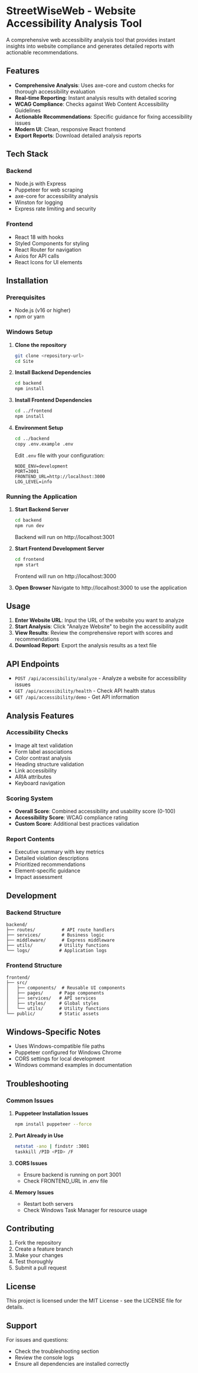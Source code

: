 # StreetWiseWeb - Website Accessibility Analysis Tool

A comprehensive web accessibility analysis tool that provides instant insights into website compliance and generates detailed reports with actionable recommendations.

## Features

- **Comprehensive Analysis**: Uses axe-core and custom checks for thorough accessibility evaluation
- **Real-time Reporting**: Instant analysis results with detailed scoring
- **WCAG Compliance**: Checks against Web Content Accessibility Guidelines
- **Actionable Recommendations**: Specific guidance for fixing accessibility issues
- **Modern UI**: Clean, responsive React frontend
- **Export Reports**: Download detailed analysis reports

## Tech Stack

### Backend
- Node.js with Express
- Puppeteer for web scraping
- axe-core for accessibility analysis
- Winston for logging
- Express rate limiting and security

### Frontend
- React 18 with hooks
- Styled Components for styling
- React Router for navigation
- Axios for API calls
- React Icons for UI elements

## Installation

### Prerequisites
- Node.js (v16 or higher)
- npm or yarn

### Windows Setup

1. **Clone the repository**
   ```bash
   git clone <repository-url>
   cd Site
   ```

2. **Install Backend Dependencies**
   ```bash
   cd backend
   npm install
   ```

3. **Install Frontend Dependencies**
   ```bash
   cd ../frontend
   npm install
   ```

4. **Environment Setup**
   ```bash
   cd ../backend
   copy .env.example .env
   ```
   
   Edit `.env` file with your configuration:
   ```
   NODE_ENV=development
   PORT=3001
   FRONTEND_URL=http://localhost:3000
   LOG_LEVEL=info
   ```

### Running the Application

1. **Start Backend Server**
   ```bash
   cd backend
   npm run dev
   ```
   Backend will run on http://localhost:3001

2. **Start Frontend Development Server**
   ```bash
   cd frontend
   npm start
   ```
   Frontend will run on http://localhost:3000

3. **Open Browser**
   Navigate to http://localhost:3000 to use the application

## Usage

1. **Enter Website URL**: Input the URL of the website you want to analyze
2. **Start Analysis**: Click "Analyze Website" to begin the accessibility audit
3. **View Results**: Review the comprehensive report with scores and recommendations
4. **Download Report**: Export the analysis results as a text file

## API Endpoints

- `POST /api/accessibility/analyze` - Analyze a website for accessibility issues
- `GET /api/accessibility/health` - Check API health status
- `GET /api/accessibility/demo` - Get API information

## Analysis Features

### Accessibility Checks
- Image alt text validation
- Form label associations
- Color contrast analysis
- Heading structure validation
- Link accessibility
- ARIA attributes
- Keyboard navigation

### Scoring System
- **Overall Score**: Combined accessibility and usability score (0-100)
- **Accessibility Score**: WCAG compliance rating
- **Custom Score**: Additional best practices validation

### Report Contents
- Executive summary with key metrics
- Detailed violation descriptions
- Prioritized recommendations
- Element-specific guidance
- Impact assessment

## Development

### Backend Structure
```
backend/
├── routes/          # API route handlers
├── services/        # Business logic
├── middleware/      # Express middleware
├── utils/          # Utility functions
└── logs/           # Application logs
```

### Frontend Structure
```
frontend/
├── src/
│   ├── components/  # Reusable UI components
│   ├── pages/      # Page components
│   ├── services/   # API services
│   ├── styles/     # Global styles
│   └── utils/      # Utility functions
└── public/         # Static assets
```

## Windows-Specific Notes

- Uses Windows-compatible file paths
- Puppeteer configured for Windows Chrome
- CORS settings for local development
- Windows command examples in documentation

## Troubleshooting

### Common Issues

1. **Puppeteer Installation Issues**
   ```bash
   npm install puppeteer --force
   ```

2. **Port Already in Use**
   ```bash
   netstat -ano | findstr :3001
   taskkill /PID <PID> /F
   ```

3. **CORS Issues**
   - Ensure backend is running on port 3001
   - Check FRONTEND_URL in .env file

4. **Memory Issues**
   - Restart both servers
   - Check Windows Task Manager for resource usage

## Contributing

1. Fork the repository
2. Create a feature branch
3. Make your changes
4. Test thoroughly
5. Submit a pull request

## License

This project is licensed under the MIT License - see the LICENSE file for details.

## Support

For issues and questions:
- Check the troubleshooting section
- Review the console logs
- Ensure all dependencies are installed correctly